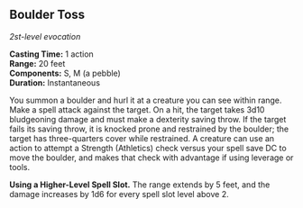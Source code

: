 ## Boulder Toss
_2st-level evocation_

**Casting Time:** 1 action  
**Range:** 20 feet  
**Components:** S, M (a pebble)  
**Duration:** Instantaneous

You summon a boulder and hurl it at a creature you can see within range. Make a spell attack against the target. On a hit, the target takes 3d10 bludgeoning damage and must make a dexterity saving throw. If the target fails its saving throw, it is knocked prone and restrained by the boulder; the target has three-quarters cover while restrained. A creature can use an action to attempt a Strength (Athletics) check versus your spell save DC to move the boulder, and makes that check with advantage if using leverage or tools.

**Using a Higher-Level Spell Slot.** The range extends by 5 feet, and the damage increases by 1d6 for every spell slot level above 2.
